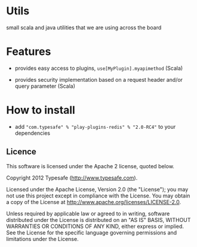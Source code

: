 # Utils 

small scala and java utilities that we are using across the board 

# Features

* provides easy access to plugins, ```use[MyPlugin].myapimethod``` (Scala)

* provides security implementation based on a request header and/or query parameter (Scala)

# How to install

* add 
```"com.typesafe" % "play-plugins-redis" % "2.0-RC4"``` to your dependencies


## Licence

This software is licensed under the Apache 2 license, quoted below.

Copyright 2012 Typesafe (http://www.typesafe.com).

Licensed under the Apache License, Version 2.0 (the "License"); you may not use this project except in compliance with the License. You may obtain a copy of the License at http://www.apache.org/licenses/LICENSE-2.0.

Unless required by applicable law or agreed to in writing, software distributed under the License is distributed on an "AS IS" BASIS, WITHOUT WARRANTIES OR CONDITIONS OF ANY KIND, either express or implied. See the License for the specific language governing permissions and limitations under the License.